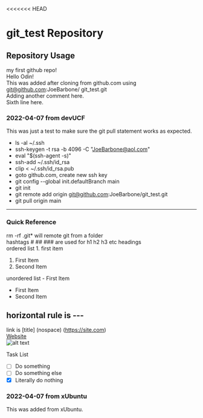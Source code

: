 <<<<<<< HEAD
# git_test Repository
## Repository Usage
my first github repo!  
Hello Odin!  
This was added after cloning from github.com using git@github.com:JoeBarbone/  git_test.git  
Adding another comment here.  
Sixth line here.  

### 2022-04-07 from devUCF
This was just a test to make sure the git pull statement works as expected. 
- ls -al ~/.ssh
- ssh-keygen -t rsa -b 4096 -C "JoeBarbone@aol.com"
- eval "$(ssh-agent -s)"
- ssh-add ~/.ssh/id_rsa
- clip < ~/.ssh/id_rsa.pub
- goto github.com, create new ssh key
- git config --global init.defaultBranch main 
- git init
- git remote add origin git@github.com:JoeBarbone/git_test.git
- git pull origin main  
---
### Quick Reference
rm -rf .git* will remote git from a folder  
hashtags # ## ### are used for h1 h2 h3 etc headings  
ordered list 1. first item
1. First Item
2. Second Item  
  
unordered list - First Item
- First Item
- Second Item
  
horizontal rule is ---
---
link is [title] (nospace) (https://site.com)  
[Website](http://google.com)  
![alt text](image.jpg)  
  
Task List  
- [ ] Do something
- [ ] Do something else
- [X] Literally do nothing

### 2022-04-07 from xUbuntu
This was added from xUbuntu.
